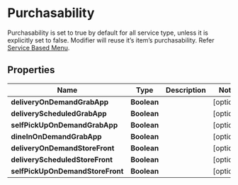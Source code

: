 

# Purchasability

Purchasability is set to true by default for all service type, unless it is explicitly set to false. Modifier will reuse it’s item’s purchasability. Refer [Service Based Menu](#section/Service-Based-Menu). 

## Properties

| Name | Type | Description | Notes |
|------------ | ------------- | ------------- | -------------|
|**deliveryOnDemandGrabApp** | **Boolean** |  |  [optional] |
|**deliveryScheduledGrabApp** | **Boolean** |  |  [optional] |
|**selfPickUpOnDemandGrabApp** | **Boolean** |  |  [optional] |
|**dineInOnDemandGrabApp** | **Boolean** |  |  [optional] |
|**deliveryOnDemandStoreFront** | **Boolean** |  |  [optional] |
|**deliveryScheduledStoreFront** | **Boolean** |  |  [optional] |
|**selfPickUpOnDemandStoreFront** | **Boolean** |  |  [optional] |



